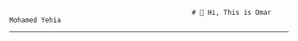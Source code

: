  
                                                  # 👋 Hi, This is Omar Mohamed Yehia
_________________________________________________________________________________________________________________________________________________________________________

